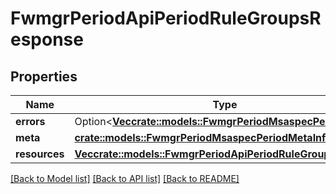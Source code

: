 # FwmgrPeriodApiPeriodRuleGroupsResponse

## Properties

Name | Type | Description | Notes
------------ | ------------- | ------------- | -------------
**errors** | Option<[**Vec<crate::models::FwmgrPeriodMsaspecPeriodError>**](fwmgr.msaspec.Error.md)> |  | [optional]
**meta** | [**crate::models::FwmgrPeriodMsaspecPeriodMetaInfo**](fwmgr.msaspec.MetaInfo.md) |  | 
**resources** | [**Vec<crate::models::FwmgrPeriodApiPeriodRuleGroupV1>**](fwmgr.api.RuleGroupV1.md) |  | 

[[Back to Model list]](../README.md#documentation-for-models) [[Back to API list]](../README.md#documentation-for-api-endpoints) [[Back to README]](../README.md)



